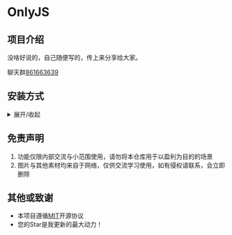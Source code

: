 # OnlyJS

## 项目介绍

没啥好说的，自己随便写的，传上来分享给大家。

聊天群[861663639](http://qm.qq.com/cgi-bin/qm/qr?_wv=1027&k=nZyWO_U-K8ui-K2KnkMdDkYKEzS02Vua&authKey=W7pl9kMvRDPXak3noKsjTJLY7QnuJIARjFL2QeZAbuw9rqWInjj2HIJyL1Mlq4MX&noverify=0&group_code=861663639)

## 安装方式

<details><summary>展开/收起</summary>

### 1.Curl安装

<details><summary>展开/收起</summary>

在**机器人根目录**输入以下
````
curl -o "./plugins/example/你想要键入的名字.js" "https://gitee.com/SmallK111407/onlyJS/raw/main/目录/插件名字.js"
````
例如：想要安装`查看依赖版本插件`
````
curl -o "./plugins/example/查看依赖版本.js" "https://gitee.com/SmallK111407/onlyJS/raw/main/checkPackageVersion/[v1.1.0]checkPackageVersion.js"
````
注意：gitee可更换成github

</details>

### 2.下载Zip压缩包

<details><summary>展开/收起</summary>

手动下载Zip压缩包，解压后将对应`.js`文件放入`机器人根目录/plugins/example`即可

</details>

### 3.拷贝源码

<details><summary>展开/收起</summary>

手动在`机器人根目录/plugins/example`创建任意名称的`.js`文件，然后浏览插件源码，全选复制粘贴进刚刚创建的`.js`文件即可

注意：浏览源码可将链接中的**blob**改成**raw**直接获取源码

比如：`https://gitee.com/SmallK111407/onlyJS/blob/main/checkPackageVersion/[v1.1.0]checkPackageVersion.js`

我们可将其中onlyJS后门的**blob**改成**raw**即可直接展示源代码方便复制

</details>

</details>

## 免责声明

1. 功能仅限内部交流与小范围使用，请勿将本仓库用于以盈利为目的的场景
2. 图片与其他素材均来自于网络，仅供交流学习使用，如有侵权请联系，会立即删除

## 其他或致谢
* 本项目遵循[MIT](./LICENSE)开源协议
* 您的Star是我更新的最大动力！